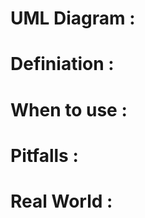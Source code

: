 
# UML Diagram :


# Definiation :









# When to use :




# Pitfalls :






# Real World :




